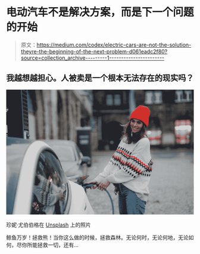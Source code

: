 # 电动汽车不是解决方案，而是下一个问题的开始

> 原文：<https://medium.com/codex/electric-cars-are-not-the-solution-theyre-the-beginning-of-the-next-problem-d061eadc2f80?source=collection_archive---------1----------------------->

## 我越想越担心。人被卖是一个根本无法存在的现实吗？

![](img/826b503b2e3ab44aa2be28ca0ee3030c.png)

珍妮·尤伯伯格在 [Unsplash](https://unsplash.com?utm_source=medium&utm_medium=referral) 上的照片

鲸鱼万岁！拯救熊！当你这么做的时候，拯救森林。无论何时，无论何地，无论如何，尽你所能拯救一切，还有…